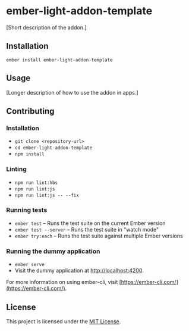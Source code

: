ember-light-addon-template
==============================================================================

[Short description of the addon.]

Installation
------------------------------------------------------------------------------

```
ember install ember-light-addon-template
```


Usage
------------------------------------------------------------------------------

[Longer description of how to use the addon in apps.]


Contributing
------------------------------------------------------------------------------

### Installation

* `git clone <repository-url>`
* `cd ember-light-addon-template`
* `npm install`

### Linting

* `npm run lint:hbs`
* `npm run lint:js`
* `npm run lint:js -- --fix`

### Running tests

* `ember test` – Runs the test suite on the current Ember version
* `ember test --server` – Runs the test suite in "watch mode"
* `ember try:each` – Runs the test suite against multiple Ember versions

### Running the dummy application

* `ember serve`
* Visit the dummy application at [http://localhost:4200](http://localhost:4200).

For more information on using ember-cli, visit [https://ember-cli.com/](https://ember-cli.com/).

License
------------------------------------------------------------------------------

This project is licensed under the [MIT License](LICENSE.md).
